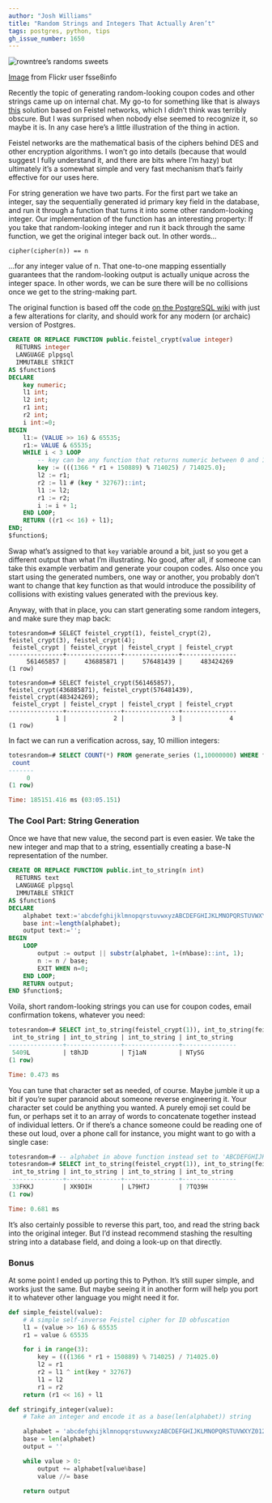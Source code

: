 ```yaml
---
author: "Josh Williams"
title: "Random Strings and Integers That Actually Aren’t"
tags: postgres, python, tips
gh_issue_number: 1650
---
```


![rowntree’s randoms sweets](/blog/2020/07/02/random-strings-and-integers-that-actually-arent/3579540830_a6bd472185_w.jpg)

[Image](https://www.flickr.com/photos/fsse-info/3579540830/) from Flickr user fsse8info

Recently the topic of generating random-looking coupon codes and other strings came up on internal chat. My go-to for something like that is always [this](https://wiki.postgresql.org/wiki/Pseudo_encrypt) solution based on Feistel networks, which I didn’t think was terribly obscure. But I was surprised when nobody else seemed to recognize it, so maybe it is. In any case here’s a little illustration of the thing in action.

Feistel networks are the mathematical basis of the ciphers behind DES and other encryption algorithms. I won’t go into details (because that would suggest I fully understand it, and there are bits where I’m hazy) but ultimately it’s a somewhat simple and very fast mechanism that’s fairly effective for our uses here.

For string generation we have two parts. For the first part we take an integer, say the sequentially generated id primary key field in the database, and run it through a function that turns it into some other random-looking integer. Our implementation of the function has an interesting property: If you take that random-looking integer and run it back through the same function, we get the original integer back out. In other words…

```
cipher(cipher(n)) == n
```

…for any integer value of n. That one-to-one mapping essentially guarantees that the random-looking output is actually unique across the integer space. In other words, we can be sure there will be no collisions once we get to the string-making part.

The original function is based off the code [on the PostgreSQL wiki](https://wiki.postgresql.org/wiki/Pseudo_encrypt) with just a few alterations for clarity, and should work for any modern (or archaic) version of Postgres.

```sql
CREATE OR REPLACE FUNCTION public.feistel_crypt(value integer)
  RETURNS integer
  LANGUAGE plpgsql
  IMMUTABLE STRICT
AS $function$
DECLARE
    key numeric;
    l1 int;
    l2 int;
    r1 int;
    r2 int;
    i int:=0;
BEGIN
    l1:= (VALUE >> 16) & 65535;
    r1:= VALUE & 65535;
    WHILE i < 3 LOOP
        -- key can be any function that returns numeric between 0 and 1
        key := (((1366 * r1 + 150889) % 714025) / 714025.0);
        l2 := r1;
        r2 := l1 # (key * 32767)::int;
        l1 := l2;
        r1 := r2;
        i := i + 1;
    END LOOP;
    RETURN ((r1 << 16) + l1);
END;
$function$;

```

Swap what’s assigned to that `key` variable around a bit, just so you get a different output than what I’m illustrating. No good, after all, if someone can take this example verbatim and generate your coupon codes. Also once you start using the generated numbers, one way or another, you probably don’t want to change that key function as that would introduce the possibility of collisions with existing values generated with the previous key.

Anyway, with that in place, you can start generating some random integers, and make sure they map back:

```
totesrandom=# SELECT feistel_crypt(1), feistel_crypt(2), feistel_crypt(3), feistel_crypt(4);
 feistel_crypt | feistel_crypt | feistel_crypt | feistel_crypt
---------------+---------------+---------------+---------------
     561465857 |     436885871 |     576481439 |     483424269
(1 row)

totesrandom=# SELECT feistel_crypt(561465857), feistel_crypt(436885871), feistel_crypt(576481439), feistel_crypt(483424269);
 feistel_crypt | feistel_crypt | feistel_crypt | feistel_crypt
---------------+---------------+---------------+---------------
             1 |             2 |             3 |             4
(1 row)
```

In fact we can run a verification across, say, 10 million integers:

```sql
totesrandom=# SELECT COUNT(*) FROM generate_series (1,10000000) WHERE feistel_crypt(feistel_crypt(generate_series)) != generate_series;
 count
-------
     0
(1 row)

Time: 185151.416 ms (03:05.151)
```

### The Cool Part: String Generation

Once we have that new value, the second part is even easier. We take the new integer and map that to a string, essentially creating a base-N representation of the number.

```sql
CREATE OR REPLACE FUNCTION public.int_to_string(n int)
  RETURNS text
  LANGUAGE plpgsql
  IMMUTABLE STRICT
AS $function$
DECLARE
    alphabet text:='abcdefghijklmnopqrstuvwxyzABCDEFGHIJKLMNOPQRSTUVWXYZ0123456789';
    base int:=length(alphabet);
    output text:='';
BEGIN
    LOOP
        output := output || substr(alphabet, 1+(n%base)::int, 1);
        n := n / base;
        EXIT WHEN n=0;
    END LOOP;
    RETURN output;
END $function$;
```

Voila, short random-looking strings you can use for coupon codes, email confirmation tokens, whatever you need:

```sql
totesrandom=# SELECT int_to_string(feistel_crypt(1)), int_to_string(feistel_crypt(2)), int_to_string(feistel_crypt(3)), int_to_string(feistel_crypt(4));
 int_to_string | int_to_string | int_to_string | int_to_string
---------------+---------------+---------------+---------------
 5409L         | t8hJD         | Tj1aN         | NTySG
(1 row)

Time: 0.473 ms
```

You can tune that character set as needed, of course. Maybe jumble it up a bit if you’re super paranoid about someone reverse engineering it. Your character set could be anything you wanted. A purely emoji set could be fun, or perhaps set it to an array of words to concatenate together instead of individual letters. Or if there’s a chance someone could be reading one of these out loud, over a phone call for instance, you might want to go with a single case:

```sql
totesrandom=# -- alphabet in above function instead set to 'ABCDEFGHIJKLMNOPQRSTUVWXYZ0123456789'
totesrandom=# SELECT int_to_string(feistel_crypt(1)), int_to_string(feistel_crypt(2)), int_to_string(feistel_crypt(3)), int_to_string(feistel_crypt(4));
 int_to_string | int_to_string | int_to_string | int_to_string
---------------+---------------+---------------+---------------
 33FKKJ        | XK9DIH        | L79HTJ        | 7TQ39H
(1 row)

Time: 0.681 ms
```

It’s also certainly possible to reverse this part, too, and read the string back into the original integer. But I’d instead recommend stashing the resulting string into a database field, and doing a look-up on that directly.

### Bonus

At some point I ended up porting this to Python. It’s still super simple, and works just the same. But maybe seeing it in another form will help you port it to whatever other language you might need it for.

```python
def simple_feistel(value):
    # A simple self-inverse Feistel cipher for ID obfuscation
    l1 = (value >> 16) & 65535
    r1 = value & 65535

    for i in range(3):
        key = (((1366 * r1 + 150889) % 714025) / 714025.0)
        l2 = r1
        r2 = l1 ^ int(key * 32767)
        l1 = l2
        r1 = r2
    return (r1 << 16) + l1

def stringify_integer(value):
    # Take an integer and encode it as a base(len(alphabet)) string

    alphabet = 'abcdefghijklmnopqrstuvwxyzABCDEFGHIJKLMNOPQRSTUVWXYZ0123456789';
    base = len(alphabet)
    output = ''

    while value > 0:
        output += alphabet[value%base]
        value //= base

    return output
```

